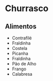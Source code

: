 # Churrasco

## Alimentos

- Contrafilé
- Fraldinha 
- Costela
- Picanha
- Fraldinha 
- Pão de Alho
- Frango
- Calabresa